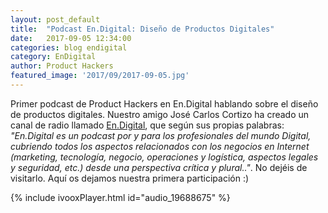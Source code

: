 ```yaml
---
layout: post_default
title:  "Podcast En.Digital: Diseño de Productos Digitales"
date:   2017-09-05 12:34:00
categories: blog endigital
category: EnDigital
author: Product Hackers
featured_image: '2017/09/2017-09-05.jpg'
---
```


Primer podcast de Product Hackers en En.Digital hablando sobre el diseño de productos digitales. Nuestro amigo José Carlos Cortizo ha creado un canal de radio llamado [En.Digital](https://www.ivoox.com/en-digital-podcast_aj_7507840_1.html), que según sus propias palabras: _"En.Digital es un podcast por y para los profesionales del mundo Digital, cubriendo todos los aspectos relacionados con los negocios en Internet (marketing, tecnología, negocio, operaciones y logística, aspectos legales y seguridad, etc.)
desde una perspectiva crítica y plural.."_. No dejéis de visitarlo. Aquí os dejamos nuestra primera participación :)

{% include ivooxPlayer.html id="audio_19688675" %}